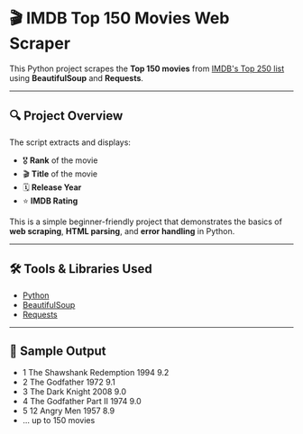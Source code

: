 # 🎬 IMDB Top 150 Movies Web Scraper

This Python project scrapes the **Top 150 movies** from [IMDB's Top 250 list](https://www.imdb.com/chart/top/) using **BeautifulSoup** and **Requests**.

---

## 🔍 Project Overview

The script extracts and displays:

- 🎖️ **Rank** of the movie  
- 🎬 **Title** of the movie  
- 🗓️ **Release Year**  
- ⭐ **IMDB Rating**

This is a simple beginner-friendly project that demonstrates the basics of **web scraping**, **HTML parsing**, and **error handling** in Python.

---

## 🛠️ Tools & Libraries Used

- [Python](https://www.python.org/)
- [BeautifulSoup](https://www.crummy.com/software/BeautifulSoup/)
- [Requests](https://docs.python-requests.org/)

---

## 📌 Sample Output

- 1 The Shawshank Redemption 1994 9.2
- 2 The Godfather 1972 9.1
- 3 The Dark Knight 2008 9.0
- 4 The Godfather Part II 1974 9.0
- 5 12 Angry Men 1957 8.9
- ... up to 150 movies
